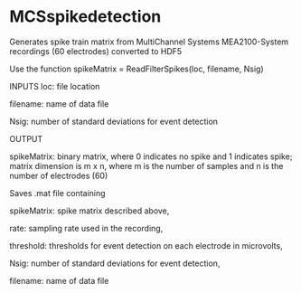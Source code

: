 # MCSspikedetection
Generates spike train matrix from MultiChannel Systems MEA2100-System recordings (60 electrodes) converted to HDF5



Use the function spikeMatrix = ReadFilterSpikes(loc, filename, Nsig)



INPUTS
loc: file location

filename: name of data file

Nsig: number of standard deviations for event detection

OUTPUT

spikeMatrix: binary matrix, where 0 indicates no spike and 1 indicates spike; matrix dimension is m x n, where m is the number of samples and n is the number of electrodes (60)



Saves .mat file containing

spikeMatrix: spike matrix described above,

rate: sampling rate used in the recording, 

threshold: thresholds for event detection on each electrode in microvolts,

Nsig: number of standard deviations for event detection,

filename: name of data file
